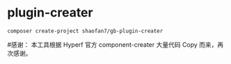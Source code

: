 # plugin-creater

```
composer create-project shaofan7/gb-plugin-creater
```
#感谢：
本工具根据 Hyperf 官方 component-creater 大量代码 Copy 而来，再次感谢。